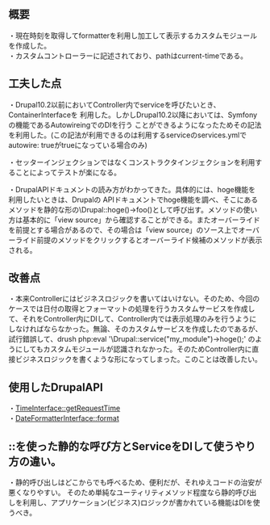 ## 概要
・現在時刻を取得してformatterを利用し加工して表示するカスタムモジュールを作成した。<br>
・カスタムコントローラーに記述されており、pathはcurrent-timeである。

## 工夫した点
・Drupal10.2以前においてController内でserviceを呼びたいとき、ContainerInterfaceを
利用した。しかしDrupal10.2以降においては、Symfonyの機能であるAutowireingでのDIを行う
ことができるようになったためその記法を利用した。(この記法が利用できるのは利用するserviceのservices.ymlでautowire: trueがtrueになっている場合のみ)

・セッターインジェクションではなくコンストラクタインジェクションを利用することによってテストが楽になる。

・DrupalAPIドキュメントの読み方がわかってきた。具体的には、hoge機能を利用したいときは、Drupalの
APIドキュメントでhoge機能を調べ、そこにあるメソッドを静的な形の\Drupal::hoge()->foo()として呼び出す。メソッドの使い方は基本的に「view source」から確認することができる。またオーバーライドを前提とする場合があるので、その場合は「view source」のソース上でオーバーライド前提のメソッドをクリックするとオーバーライド候補のメソッドが表示される。

## 改善点
・本来Controllerにはビジネスロジックを書いてはいけない。そのため、今回のケースでは日付の取得とフォーマットの処理を行うカスタムサービスを作成して、それをController内にDIして、Controller内では表示処理のみを行うようにしなければならなかった。無論、そのカスタムサービスを作成したのであるが、試行錯誤して、drush php:eval '\Drupal::service("my_module")->hoge();' のようにしてもカスタムモジュールが認識されなかった。そのためController内に直接ビジネスロジックを書くような形になってしまった。このことは改善したい。

## 使用したDrupalAPI
・[TimeInterface::getRequestTime](https://api.drupal.org/api/drupal/core%21lib%21Drupal%21Component%21Datetime%21TimeInterface.php/interface/TimeInterface/8.9.x)<br>
・[DateFormatterInterface::format](https://api.drupal.org/api/drupal/core%21lib%21Drupal%21Core%21Datetime%21DateFormatterInterface.php/interface/DateFormatterInterface/8.9.x)

## ::を使った静的な呼び方とServiceをDIして使うやり方の違い。
・静的呼び出しはどこからでも呼べるため、便利だが、それゆえコードの治安が悪くなりやすい。
そのため単純なユーティリティメソッド程度なら静的呼び出しを利用し、アプリケーション(ビジネス)ロジックが書かれている機能はDIを使うべき。


